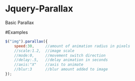 # Jquery-Parallax
Basic Parallax

#Examples
```javascript
$("img").parallax({
	speed:30,	  //amount of animation radius in pixels
	//scale:1.2,  //image scale
	//mode:0,     //movement switch direction
	//delay:.5,   //delay animation in seconds
	//axis:"X"    //axis to animate
	//blur:3	  //blur amount added to image
});
```

